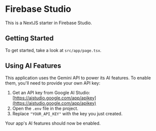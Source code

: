 # Firebase Studio

This is a NextJS starter in Firebase Studio.

## Getting Started

To get started, take a look at `src/app/page.tsx`.

## Using AI Features

This application uses the Gemini API to power its AI features. To enable them, you'll need to provide your own API key:

1.  Get an API key from Google AI Studio: [https://aistudio.google.com/app/apikey](https://aistudio.google.com/app/apikey)
2.  Open the `.env` file in the project.
3.  Replace `"YOUR_API_KEY"` with the key you just created.

Your app's AI features should now be enabled.
